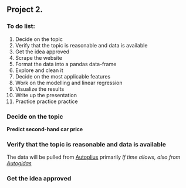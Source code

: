 ## Project 2.
### To do list:
1. Decide on the topic
2. Verify that the topic is reasonable and data is available
3. Get the idea approved
4. Scrape the website
5. Format the data into a pandas data-frame
6. Explore and clean it
7. Decide on the most applicable features
8. Work on the modelling and linear regression
9. Visualize the results
10. Write up the presentation
11. Practice practice practice

### Decide on the topic
**Predict second-hand car price**

### Verify that the topic is reasonable and data is available
The data will be pulled from [Autoplius](https://en.autoplius.lt/) primarily
*If time allows, also from [Autogidas](https://en.autogidas.lt/)*

### Get the idea approved
